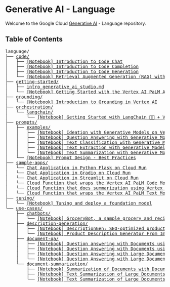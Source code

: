 # Generative AI - Language

Welcome to the Google Cloud [Generative AI](https://cloud.google.com/ai/generative-ai/) - Language repository.

## Table of Contents

<!-- markdownlint-disable MD033 -->
<pre>
language/
├── <a href="code">code/</a>
│   ├── <a href="code/code_chat.ipynb">[Notebook] Introduction to Code Chat</a>
│   ├── <a href="code/code_completion.ipynb">[Notebook] Introduction to Code Completion</a>
│   ├── <a href="code/code_generation.ipynb">[Notebook] Introduction to Code Generation</a>
│   └── <a href="code/code_retrieval_augmented_generation.ipynb">[Notebook] Retrieval Augmented Generation (RAG) with Codey</a>
├── <a href="getting-started">getting-started/</a>
│   ├── <a href="getting-started/intro_generative_ai_studio.md">intro_generative_ai_studio.md</a>
│   └── <a href="getting-started/intro_palm_api.ipynb">[Notebook] Getting Started with the Vertex AI PaLM API & Python SDK</a>
├── <a href="grounding">grounding/</a>
│   └── <a href="grounding/intro-grounding.ipynb">[Notebook] Introduction to Grounding in Vertex AI</a>
├── <a href="orchestration">orchestration/</a>
│   └── <a href="orchestration/langchain">langchain/</a>
│       └── <a href="orchestration/langchain/intro_langchain_palm_api.ipynb">[Notebook] Getting Started with LangChain 🦜️🔗 + Vertex AI PaLM API</a>
├── <a href="prompts">prompts/</a>
│   ├── <a href="prompts/examples">examples/</a>
│   │   ├── <a href="prompts/examples/ideation.ipynb">[Notebook] Ideation with Generative Models on Vertex AI</a>
│   │   ├── <a href="prompts/examples/question_answering.ipynb">[Notebook] Question Answering with Generative Models on Vertex AI</a>
│   │   ├── <a href="prompts/examples/text_classification.ipynb">[Notebook] Text Classification with Generative Models on Vertex AI</a>
│   │   ├── <a href="prompts/examples/text_extraction.ipynb">[Notebook] Text Extraction with Generative Models on Vertex AI</a>
│   │   └── <a href="prompts/examples/text_summarization.ipynb">[Notebook] Text Summarization with Generative Models on Vertex AI</a>
│   └── <a href="prompts/intro_prompt_design.ipynb">[Notebook] Prompt Design - Best Practices</a>
├── <a href="sample-apps">sample-apps/</a>
│   └── <a href="sample-apps/chat-flask-cloudrun/">Chat Application in Python Flask on Cloud Run</a>
│   └── <a href="sample-apps/chat-gradio/">Chat Application in Gradio on Cloud Run</a>
│   └── <a href="sample-apps/chat-streamlit/">Chat Application in Streamlit on Cloud Run</a>
│   └── <a href="sample-apps/code-predict-cloudfunction/">Cloud Function that wraps the Vertex AI PaLM Code Model</a>
│   └── <a href="sample-apps/summarization-gcs-cloudfunction/">Cloud Function that does summarization using Vertex AI PaLM Text Model</a>
│   └── <a href="sample-apps/text-predict-cloudfunction/">Cloud Function that wraps the Vertex AI PaLM Text Model</a>
├── <a href="tuning">tuning/</a>
│   └── <a href="tuning_text_bison.ipynb">[Notebook] Tuning and deploy a foundation model</a>
└── <a href="use-cases">use-cases/</a>
    ├── <a href="use-cases/chatbots">chatbots/</a>
    │   └── <a href="use-cases/chatbots/grocerybot_assistant.ipynb">[Notebook] GroceryBot, a sample grocery and recipe assistant - RAG + ReAct</a>
    ├── <a href="use-cases/description-generation">description-generation/</a>
    │   ├── <a href="use-cases/description-generation/product_description_generator_attributes_to_text.ipynb">[Notebook] DescriptionGen: SEO-optimized product decription generation for retail using LangChain 🦜🔗</a>
    │   └── <a href="use-cases/description-generation/product_description_generator_image.ipynb">[Notebook] Product Description Generator From Image</a>
    ├── <a href="use-cases/document-qa">document-qa/</a>
    │   ├── <a href="use-cases/document-qa/question_answering_documentai_matching_engine_palm.ipynb">[Notebook] Question answering with Documents using Document AI, Matching Engine, and PaLM</a>
    │   ├── <a href="use-cases/document-qa/question_answering_documents_langchain_matching_engine.ipynb">[Notebook] Question Answering with Documents using LangChain 🦜️🔗 and Vertex AI Matching Engine</a>
    │   ├── <a href="use-cases/document-qa/question_answering_documents.ipynb">[Notebook] Question Answering with Large Documents</a>
    │   └── <a href="use-cases/document-qa/question_answering_documents_langchain.ipynb">[Notebook] Question Answering with Large Documents using LangChain 🦜🔗</a>
    └── <a href="use-cases/document-summarization">document-summarization/</a>
        ├── <a href="use-cases/document-summarization/summarization_with_documentai.ipynb">[Notebook] Summarization of Documents with Document AI</a>
        ├── <a href="use-cases/document-summarization/summarization_large_documents.ipynb">[Notebook] Text Summarization of Large Documents</a>
        └── <a href="use-cases/document-summarization/summarization_large_documents_langchain.ipynb">[Notebook] Text Summarization of Large Documents using LangChain 🦜🔗</a>
</pre>
